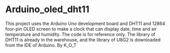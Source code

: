# Arduino_oled_dht11
This project uses the Arduino Uno development board and DHT11 and 12864 four-pin OLED screen to make a clock that can display date, time and air temperature and humidity. The code is for reference only.
The library of DHT11 is already in the warehouse, and the library of U8G2 is downloaded from the IDE of Arduino.
By K_O_T
